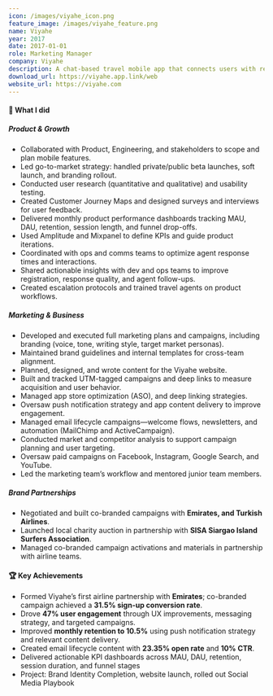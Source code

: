 ```yaml
---
icon: /images/viyahe_icon.png
feature_image: /images/viyahe_feature.png
name: Viyahe
year: 2017
date: 2017-01-01
role: Marketing Manager
company: Viyahe
description: A chat-based travel mobile app that connects users with real-time travel assistants to search, book, and manage their flights.
download_url: https://viyahe.app.link/web
website_url: https://viyahe.com
---
```


#### 🚀 What I did

##### Product & Growth

- Collaborated with Product, Engineering, and stakeholders to scope and plan mobile features.
- Led go-to-market strategy: handled private/public beta launches, soft launch, and branding rollout.
- Conducted user research (quantitative and qualitative) and usability testing.
- Created Customer Journey Maps and designed surveys and interviews for user feedback.
- Delivered monthly product performance dashboards tracking MAU, DAU, retention, session length, and funnel drop-offs.
- Used Amplitude and Mixpanel to define KPIs and guide product iterations.
- Coordinated with ops and comms teams to optimize agent response times and interactions.
- Shared actionable insights with dev and ops teams to improve registration, response quality, and agent follow-ups.
- Created escalation protocols and trained travel agents on product workflows.

##### Marketing & Business

- Developed and executed full marketing plans and campaigns, including branding (voice, tone, writing style, target market personas).
- Maintained brand guidelines and internal templates for cross-team alignment.
- Planned, designed, and wrote content for the Viyahe website.
- Built and tracked UTM-tagged campaigns and deep links to measure acquisition and user behavior.
- Managed app store optimization (ASO), and deep linking strategies.
- Oversaw push notification strategy and app content delivery to improve engagement.
- Managed email lifecycle campaigns—welcome flows, newsletters, and automation (MailChimp and ActiveCampaign).
- Conducted market and competitor analysis to support campaign planning and user targeting.
- Oversaw paid campaigns on Facebook, Instagram, Google Search, and YouTube.
- Led the marketing team’s workflow and mentored junior team members.

##### Brand Partnerships

- Negotiated and built co-branded campaigns with **Emirates, and Turkish Airlines**.
- Launched local charity auction in partnership with **SISA Siargao Island Surfers Association**.
- Managed co-branded campaign activations and materials in partnership with airline teams.

#### 🏆 Key Achievements

- Formed Viyahe’s first airline partnership with **Emirates**; co-branded campaign achieved a **31.5% sign-up conversion rate**.
- Drove **47% user engagement** through UX improvements, messaging strategy, and targeted campaigns.
- Improved **monthly retention to 10.5%** using push notification strategy and relevant content delivery.
- Created email lifecycle content with **23.35% open rate** and **10% CTR**.
- Delivered actionable KPI dashboards across MAU, DAU, retention, session duration, and funnel stages
- Project: Brand Identity Completion, website launch, rolled out Social Media Playbook